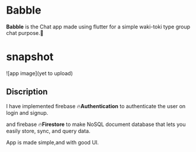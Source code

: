 # Babble

**Babble** is the Chat app  made using flutter for a simple waki-toki type group chat purpose.🍻

# snapshot
![app image](yet to upload)

## Discription

 I have implemented firebase 🔥**Authentication** to authenticate the user on login and signup.
 
 and firebase 🔥**Firestore** to make NoSQL document database that lets you easily store, sync, and query data.

 App is made simple,and with good UI.




